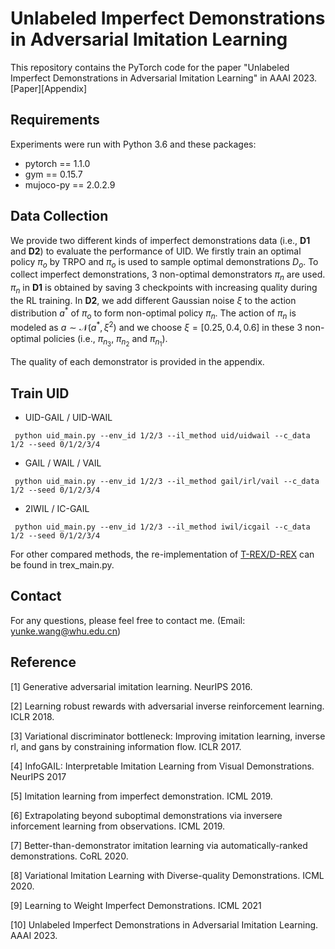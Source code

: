 # Unlabeled Imperfect Demonstrations in Adversarial Imitation Learning

This repository contains the PyTorch code for the paper "Unlabeled Imperfect Demonstrations in Adversarial Imitation Learning" in AAAI 2023.[Paper][Appendix]

## Requirements
Experiments were run with Python 3.6 and these packages:
* pytorch == 1.1.0
* gym == 0.15.7
* mujoco-py == 2.0.2.9

## Data Collection
We provide two different kinds of imperfect demonstrations data (i.e., __D1__ and __D2__) to evaluate the performance of UID. 
We firstly train an optimal policy $\pi_o$ by TRPO and $\pi_o$ is used to sample optimal demonstrations $D_o$. 
To collect imperfect demonstrations, 3 non-optimal demonstrators $\pi_n$ are used. 
$\pi_n$ in __D1__ is obtained by saving 3 checkpoints with increasing quality during the RL training. 
In __D2__, we add different Gaussian noise $\xi$ to the action distribution $a^\ast$ of $\pi_o$ to form non-optimal policy $\pi_n$. 
The action of $\pi_n$ is modeled as $a\sim\mathcal{N}(a^\ast, \xi^2)$ and we choose $\xi=[0.25, 0.4, 0.6]$ in these 3 non-optimal policies (i.e., $\pi_{n_3}$, $\pi_{n_2}$ and $\pi_{n_1}$). 

The quality of each demonstrator is provided in the appendix.

## Train UID

 * UID-GAIL / UID-WAIL
 ```
  python uid_main.py --env_id 1/2/3 --il_method uid/uidwail --c_data 1/2 --seed 0/1/2/3/4
 ```
 * GAIL / WAIL / VAIL
 ```
  python uid_main.py --env_id 1/2/3 --il_method gail/irl/vail --c_data 1/2 --seed 0/1/2/3/4
 ```
 * 2IWIL / IC-GAIL
 ```
  python uid_main.py --env_id 1/2/3 --il_method iwil/icgail --c_data 1/2 --seed 0/1/2/3/4
```

For other compared methods, the re-implementation of [T-REX/D-REX](https://dsbrown1331.github.io/CoRL2019-DREX/) can be found in trex_main.py. 

## Contact
For any questions, please feel free to contact me. (Email: yunke.wang@whu.edu.cn)

## Reference
[1] Generative adversarial imitation learning. NeurIPS 2016.

[2] Learning robust rewards with adversarial inverse reinforcement learning. ICLR 2018.

[3] Variational discriminator bottleneck: Improving imitation learning, inverse rl, and gans by constraining information flow. ICLR 2017.

[4] InfoGAIL: Interpretable Imitation Learning from Visual Demonstrations. NeurIPS 2017

[5] Imitation learning from imperfect demonstration. ICML 2019.

[6] Extrapolating beyond suboptimal demonstrations via inversere inforcement learning from observations. ICML 2019.

[7] Better-than-demonstrator imitation learning via automatically-ranked demonstrations. CoRL 2020.

[8] Variational Imitation Learning with Diverse-quality Demonstrations. ICML 2020.

[9] Learning to Weight Imperfect Demonstrations. ICML 2021

[10] Unlabeled Imperfect Demonstrations in Adversarial Imitation Learning. AAAI 2023.
